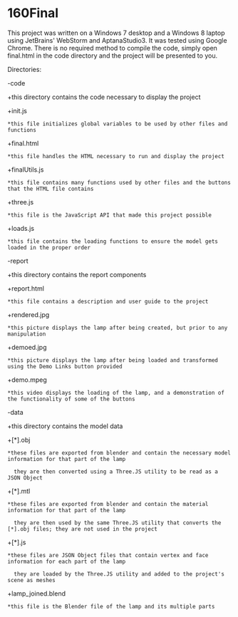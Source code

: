 # 160Final 
This project was written on a Windows 7 desktop and a Windows 8 laptop using JetBrains' WebStorm and AptanaStudio3. It was tested using Google Chrome. 
There is no required method to compile the code, simply open final.html in the code directory and the project will be presented to you.

Directories:

-code

  +this directory contains the code necessary to display the project

  +init.js

    *this file initializes global variables to be used by other files and functions

  +final.html

    *this file handles the HTML necessary to run and display the project

  +finalUtils.js

    *this file contains many functions used by other files and the buttons that the HTML file contains

  +three.js

    *this file is the JavaScript API that made this project possible

  +loads.js

    *this file contains the loading functions to ensure the model gets loaded in the proper order


-report

  +this directory contains the report components

  +report.html

    *this file contains a description and user guide to the project

  +rendered.jpg

    *this picture displays the lamp after being created, but prior to any manipulation

  +demoed.jpg

    *this picture displays the lamp after being loaded and transformed using the Demo Links button provided

  +demo.mpeg

    *this video displays the loading of the lamp, and a demonstration of the functionality of some of the buttons


-data

  +this directory contains the model data

  +[*].obj

    *these files are exported from blender and contain the necessary model information for that part of the lamp

      they are then converted using a Three.JS utility to be read as a JSON Object

  +[*].mtl

    *these files are exported from blender and contain the material information for that part of the lamp

      they are then used by the same Three.JS utility that converts the [*].obj files; they are not used in the project

  +[*].js

    *these files are JSON Object files that contain vertex and face information for each part of the lamp

      they are loaded by the Three.JS utility and added to the project's scene as meshes

  +lamp_joined.blend

    *this file is the Blender file of the lamp and its multiple parts